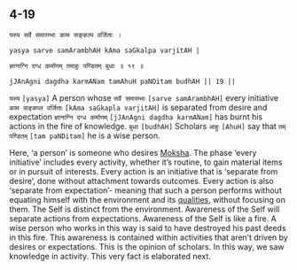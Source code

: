 ## 4-19


```shloka-sa
यस्य सर्वे समारम्भाः काम सङ्कल्प वर्जिताः ।
```
```shloka-sa-hk
yasya sarve samArambhAH kAma saGkalpa varjitAH |
```
```shloka-sa
ज्ञानाग्नि दग्ध कर्माणम् तमाहुः पण्डितम् बुधाः ॥ १९ ॥
```
```shloka-sa-hk
jJAnAgni dagdha karmANam tamAhuH paNDitam budhAH || 19 ||
```

`यस्य` `[yasya]` A person whose `सर्वे समारम्भाः` `[sarve samArambhAH]` every initiative `काम सङ्कप्ल वर्जिताः` `[kAma saGkapla varjitAH]` is separated from desire and expectation `ज्ञानाग्नि दग्ध कर्माणम्` `[jJAnAgni dagdha karmANam]` has burnt his actions in the fire of knowledge. `बुधाः` `[budhAH]` Scholars `आहुः` `[AhuH]` say that `तम् पण्डितम्` `[tam paNDitam]` he is a wise person.

Here, ‘a person’ is someone who desires [Moksha](Moksha). The phase ‘every initiative’ includes every activity, whether it’s routine, to gain material items or in pursuit of interests. Every action is an initiative that is ‘separate from desire’, done without attachment towards outcomes. Every action is also ‘separate from expectation’- meaning that such a person performs without equating himself with the environment and its [qualities](satva_rajas_tamas), without focusing on them. 
The Self is distinct from the environment. Awareness of the Self will separate actions from expectations. Awareness of the Self is like a fire. A wise person who works in this way is said to have destroyed his past deeds in this fire. This awareness is contained within activities that aren’t driven by desires or expectations. This is the opinion of scholars.
In this way, we saw knowledge in activity. This very fact is elaborated next.

